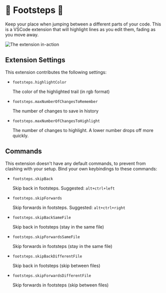 # 👣 Footsteps 🐾

Keep your place when jumping between a different parts of your code. This is a VSCode extension that will highlight lines as you edit them, fading as you move away.

![The extension in-action](https://github.com/Wattenberger/footsteps-vscode/blob/main/footsteps.gif?raw=true)

## Extension Settings

This extension contributes the following settings:

* `footsteps.highlightColor`

  The color of the highlighted trail (in rgb format)

* `footsteps.maxNumberOfChangesToRemember`

  The number of changes to save in history

* `footsteps.maxNumberOfChangesToHighlight`

  The number of changes to highlight. A lower number drops off more quickly.


## Commands

This extension doesn't have any default commands, to prevent from clashing with your setup. Bind your own keybindings to these commands:

* `footsteps.skipBack`

  Skip back in footsteps. Suggested: `alt+ctrl+left`

* `footsteps.skipForwards`

  Skip forwards in footsteps. Suggested: `alt+ctrl+right`

* `footsteps.skipBackSameFile`

  Skip back in footsteps (stay in the same file)

* `footsteps.skipForwardsSameFile`

  Skip forwards in footsteps (stay in the same file)

* `footsteps.skipBackDifferentFile`

  Skip back in footsteps (skip between files)

* `footsteps.skipForwardsDifferentFile`

  Skip forwards in footsteps (skip between files)

